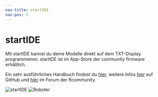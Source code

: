 ```yaml
---
nav-title: startIDE
nav-pos: 3
---
```

# startIDE

Mit startIDE kannst du deine Modelle direkt auf dem TXT-Display programmieren.
startIDE ist im App-Store der community firmware erhältlich.

Ein sehr ausführliches Handbuch findest du [hier](https://github.com/PeterDHabermehl/startIDE/raw/master/ddoc/Manual_170_de.pdf), weitere Infos [hier](https://github.com/PeterDHabermehl/startIDE) auf GitHub und [hier](https://forum.ftcommunity.de/viewtopic.php?f=33&t=4588) im Forum der ftcommunity.


![startIDE](https://github.com/PeterDHabermehl/startIDE/raw/master/ddoc/screenshots/startIDE01.png)
![Roboter](https://github.com/PeterDHabermehl/startIDE/raw/master/ddoc/screenshots/Haendetrockner.png)
